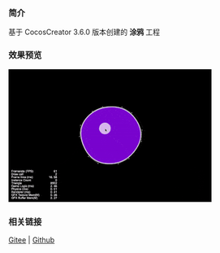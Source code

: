 ### 简介

基于 CocosCreator 3.6.0 版本创建的 **涂鸦** 工程

### 效果预览
![image](../../../gif/202203/2022030412.gif)

### 相关链接
[Gitee](https://gitee.com/mirrors_cocos-creator/example-cases/tree/master/assets/cases/graphics/demo) | [Github](https://github.com/cocos-creator/example-cases/tree/master/assets/cases/graphics/demo)